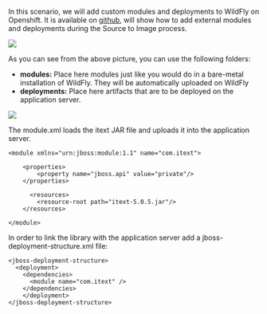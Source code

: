 In this scenario, we will add custom modules and deployments to WildFly on Openshift. It is available on [github](https://github.com/fmarchioni/mastertheboss/tree/master/openshift/module), will show how to add external modules and deployments during the Source to Image process.

![](https://github.com/fenago/katacoda-scenarios/raw/master/learn-openshift-wildfly/customize-wildfly-applications-on-openshift/steps/2/1.png)

As you can see from the above picture, you can use the following folders:

- **modules:** Place here modules just like you would do in a bare-metal installation of WildFly. They will be automatically uploaded on WildFly
- **deployments:** Place here artifacts that are to be deployed on the application server.

![](https://github.com/fenago/katacoda-scenarios/raw/master/learn-openshift-wildfly/customize-wildfly-applications-on-openshift/steps/2/2.JPG)

The module.xml loads the itext JAR file and uploads it into the application server.

```
<module xmlns="urn:jboss:module:1.1" name="com.itext">
 
    <properties>
        <property name="jboss.api" value="private"/>
    </properties>
 
      <resources>
        <resource-root path="itext-5.0.5.jar"/> 
    </resources>
 
</module>
```

In order to link the library with the application server add a jboss-deployment-structure.xml file:

```
<jboss-deployment-structure>
  <deployment>
    <dependencies>
      <module name="com.itext" />
    </dependencies>
    </deployment>
</jboss-deployment-structure>
```

